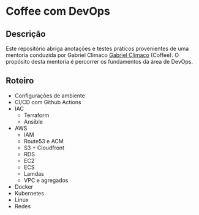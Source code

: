# Coffee com DevOps

## Descrição

Este repositório abriga anotações e testes práticos provenientes de uma mentoria conduzida por Gabriel Climaco [Gabriel Climaco](https://github.com/gabrielsclimaco) (Coffee). O propósito desta mentoria é percorrer os fundamentos da área de DevOps.

## Roteiro

- Configurações de ambiente
- CI/CD com Github Actions
- IAC
  - Terraform
  - Ansible
- AWS
  - IAM
  - Route53 e ACM
  - S3 + Cloudfront
  - RDS
  - EC2
  - ECS
  - Lamdas
  - VPC e agregados
- Docker
- Kubernetes
- Linux
- Redes
